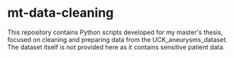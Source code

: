 # mt-data-cleaning
This repository contains Python scripts developed for my master's thesis, focused on cleaning and preparing data from the UCK_aneurysms_dataset. The dataset itself is not provided here as it contains sensitive patient data.
